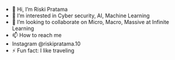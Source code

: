 - 👋 Hi, I’m Riski Pratama
- 👀 I’m interested in Cyber security, AI, Machine Learning
- 💞️ I’m looking to collaborate on Micro, Macro, Massive at Infinite Learning
- 📫 How to reach me
- Instagram @riskipratama.10
- ⚡ Fun fact: I like traveling
